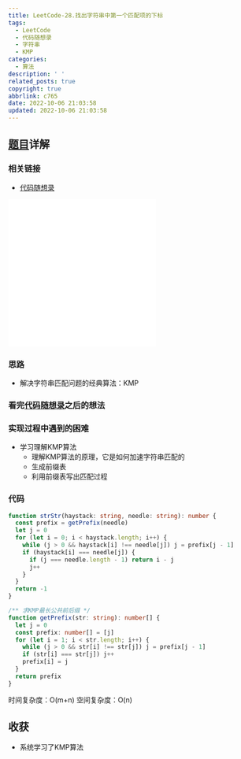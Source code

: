 ```yaml
---
title: LeetCode-28.找出字符串中第一个匹配项的下标
tags:
  - LeetCode
  - 代码随想录
  - 字符串
  - KMP
categories:
  - 算法
description: ' '
related_posts: true
copyright: true
abbrlink: c765
date: 2022-10-06 21:03:58
updated: 2022-10-06 21:03:58
---
```


## [题目](https://leetcode.cn/problems/find-the-index-of-the-first-occurrence-in-a-string/)详解

### 相关链接

- [代码随想录](https://programmercarl.com/0028.实现strStr.html)

<iframe class="iframe_video" src="//player.bilibili.com/player.html?aid=712030093&bvid=BV1PD4y1o7nd&cid=493095580&page=1" scrolling="no" border="0" frameborder="no" framespacing="0" allowfullscreen="true"> </iframe>
<iframe class="iframe_video" src="//player.bilibili.com/player.html?aid=457239548&bvid=BV1M5411j7Xx&cid=496522111&page=1" scrolling="no" border="0" frameborder="no" framespacing="0" allowfullscreen="true"> </iframe>

### 思路

- 解决字符串匹配问题的经典算法：KMP

### 看完[代码随想录](https://programmercarl.com/0028.实现strStr.html)之后的想法

### 实现过程中遇到的困难

- 学习理解KMP算法
  - 理解KMP算法的原理，它是如何加速字符串匹配的
  - 生成前缀表
  - 利用前缀表写出匹配过程

### 代码

```ts TypeScript
function strStr(haystack: string, needle: string): number {
  const prefix = getPrefix(needle)
  let j = 0
  for (let i = 0; i < haystack.length; i++) {
    while (j > 0 && haystack[i] !== needle[j]) j = prefix[j - 1]
    if (haystack[i] === needle[j]) {
      if (j === needle.length - 1) return i - j
      j++
    }
  }
  return -1
}

/** 求KMP最长公共前后缀 */
function getPrefix(str: string): number[] {
  let j = 0
  const prefix: number[] = [j]
  for (let i = 1; i < str.length; i++) {
    while (j > 0 && str[i] !== str[j]) j = prefix[j - 1]
    if (str[i] === str[j]) j++
    prefix[i] = j
  }
  return prefix
}
```

时间复杂度：O(m+n)
空间复杂度：O(n)

## 收获

- 系统学习了KMP算法
